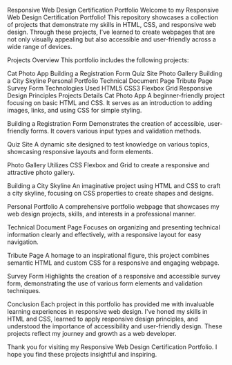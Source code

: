 Responsive Web Design Certification Portfolio
Welcome to my Responsive Web Design Certification Portfolio! This repository showcases a collection of projects that demonstrate my skills in HTML, CSS, and responsive web design. Through these projects, I've learned to create webpages that are not only visually appealing but also accessible and user-friendly across a wide range of devices.

Projects Overview
This portfolio includes the following projects:

Cat Photo App
Building a Registration Form
Quiz Site
Photo Gallery
Building a City Skyline
Personal Portfolio
Technical Document Page
Tribute Page
Survey Form
Technologies Used
HTML5
CSS3
Flexbox
Grid
Responsive Design Principles
Projects Details
Cat Photo App
A beginner-friendly project focusing on basic HTML and CSS. It serves as an introduction to adding images, links, and using CSS for simple styling.

Building a Registration Form
Demonstrates the creation of accessible, user-friendly forms. It covers various input types and validation methods.

Quiz Site
A dynamic site designed to test knowledge on various topics, showcasing responsive layouts and form elements.

Photo Gallery
Utilizes CSS Flexbox and Grid to create a responsive and attractive photo gallery.

Building a City Skyline
An imaginative project using HTML and CSS to craft a city skyline, focusing on CSS properties to create shapes and designs.

Personal Portfolio
A comprehensive portfolio webpage that showcases my web design projects, skills, and interests in a professional manner.

Technical Document Page
Focuses on organizing and presenting technical information clearly and effectively, with a responsive layout for easy navigation.

Tribute Page
A homage to an inspirational figure, this project combines semantic HTML and custom CSS for a responsive and engaging webpage.

Survey Form
Highlights the creation of a responsive and accessible survey form, demonstrating the use of various form elements and validation techniques.

Conclusion
Each project in this portfolio has provided me with invaluable learning experiences in responsive web design. I've honed my skills in HTML and CSS, learned to apply responsive design principles, and understood the importance of accessibility and user-friendly design. These projects reflect my journey and growth as a web developer.

Thank you for visiting my Responsive Web Design Certification Portfolio. I hope you find these projects insightful and inspiring.
